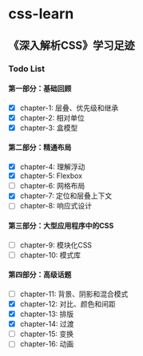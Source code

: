 # css-learn
## 《深入解析CSS》学习足迹
### Todo List
#### 第一部分：基础回顾
- [x] chapter-1: 层叠、优先级和继承
- [x] chapter-2: 相对单位
- [x] chapter-3: 盒模型
#### 第二部分：精通布局
- [x] chapter-4: 理解浮动
- [x] chapter-5: Flexbox
- [ ] chapter-6: 网格布局
- [x] chapter-7: 定位和层叠上下文
- [ ] chapter-8: 响应式设计
#### 第三部分：大型应用程序中的CSS
- [ ] chapter-9: 模块化CSS
- [ ] chapter-10: 模式库
#### 第四部分：高级话题
- [ ] chapter-11: 背景、阴影和混合模式
- [x] chapter-12: 对比、颜色和间距
- [x] chapter-13: 排版
- [x] chapter-14: 过渡
- [ ] chapter-15: 变换
- [ ] chapter-16: 动画

